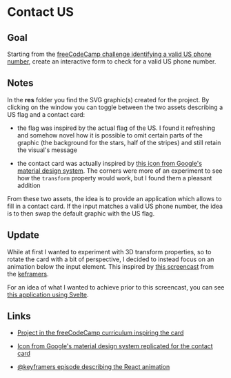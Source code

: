 # Contact US

## Goal

Starting from the [freeCodeCamp challenge identifying a valid US phone number](https://www.freecodecamp.org/learn/javascript-algorithms-and-data-structures/javascript-algorithms-and-data-structures-projects/telephone-number-validator), create an interactive form to check for a valid US phone number.

## Notes

In the **res** folder you find the SVG graphic(s) created for the project. By clicking on the window you can toggle between the two assets describing a US flag and a contact card:

- the flag was inspired by the actual flag of the US. I found it refreshing and somehow novel how it is possible to omit certain parts of the graphic (the background for the stars, half of the stripes) and still retain the visual's message

- the contact card was actually inspired by [this icon from Google's material design system](https://material.io/resources/icons/?icon=contact_phone&style=baseline). The corners were more of an experiment to see how the `transform` property would work, but I found them a pleasant addition

From these two assets, the idea is to provide an application which allows to fill in a contact card. If the input matches a valid US phone number, the idea is to then swap the default graphic with the US flag.

## Update

While at first I wanted to experiment with 3D transform properties, so to rotate the card with a bit of perspective, I decided to instead focus on an animation below the input element. This inspired by [this screencast](https://www.youtube.com/watch?v=D0fzZtj05Ag) from the [keframers](https://twitter.com/keyframers).

For an idea of what I wanted to achieve prior to this screencast, you can see [this application using Svelte](https://njbcg.codesandbox.io/).

## Links

- [Project in the freeCodeCamp curriculum inspiring the card](https://www.freecodecamp.org/learn/javascript-algorithms-and-data-structures/javascript-algorithms-and-data-structures-projects/telephone-number-validator)

- [Icon from Google's material design system replicated for the contact card](https://material.io/resources/icons/?icon=contact_phone&style=baseline)

- [@keyframers episode describing the React animation](https://www.youtube.com/watch?v=D0fzZtj05Ag)

